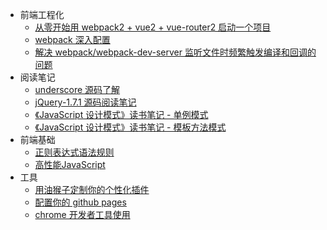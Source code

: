 + 前端工程化
  + [从零开始用 webpack2 + vue2 + vue-router2 启动一个项目](https://github.com/liuyuanyangscript/blog/issues/1)
  + [webpack 深入配置](https://github.com/liuyuanyangscript/blog/issues/2)
  + [解决 webpack/webpack-dev-server 监听文件时频繁触发编译和回调的问题](https://github.com/liuyuanyangscript/blog/issues/3)
+ 阅读笔记
  + [underscore 源码了解](https://github.com/liuyuanyangscript/blog/issues/5)
  + [jQuery-1.7.1 源码阅读笔记](https://github.com/liuyuanyangscript/blog/issues/9)
  + [《JavaScript 设计模式》读书笔记 - 单例模式](https://github.com/liuyuanyangscript/blog/issues/14)
  + [《JavaScript 设计模式》读书笔记 - 模板方法模式](https://github.com/liuyuanyangscript/blog/issues/15)
+ 前端基础
  + [正则表达式语法规则](https://github.com/liuyuanyangscript/blog/issues/7)
  + [高性能JavaScript](https://github.com/liuyuanyangscript/blog/issues/12)
+ 工具
  + [用油猴子定制你的个性化插件](https://github.com/liuyuanyangscript/blog/issues/8)
  + [配置你的 github pages](https://github.com/liuyuanyangscript/blog/issues/10)
  + [chrome 开发者工具使用](https://github.com/liuyuanyangscript/blog/issues/11)
